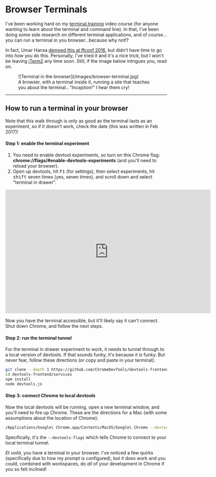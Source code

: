 # Browser Terminals

I've been working hard on my [terminal.training](https://terminal.training) video course (for anyone wanting to learn about the terminal and command line). In that, I've been doing some side research on different terminal applications, and of course…you can run a terminal in you browser…because why not!?

<!--more-->

In fact, Umar Hansa [demoed this at ffconf 2016](https://2016.ffconf.org/#optimise-your-web-development-workflow), but didn't have time to go into *how* you do this. Personally, I've tried it and it's a nice trick, but I won't be leaving [iTerm2](https://www.iterm2.com/) any time soon. Still, if the image below intrigues you, read on.

<figure>
![Terminal in the browser](/images/browser-terminal.jpg)
<figcaption>A browser, with a terminal inside it, running a site that teaches you about the terminal…<em>"Inception!"</em> I hear them cry!</figcaption>
</figure>

---

## How to run a terminal in your browser

Note that this walk through is only as good as the terminal lasts as an experiment, so if it doesn't work, check the date (this was written in Feb 2017)!

#### Step 1: enable the terminal experiment

1. You need to enable devtool experiments, so turn on this Chrome flag: **chrome://flags/#enable-devtools-experiments** (and you'll need to reload your browser).
2. Open up devtools, hit <kbd>F1</kbd> (for settings), then select experiments, hit <kbd>shift</kbd> seven times (yes, seven times), and scroll down and select "terminal in drawer".

<iframe src="https://player.vimeo.com/video/202374083" width="640" height="385" frameborder="0" webkitallowfullscreen mozallowfullscreen allowfullscreen></iframe>

Now you have the terminal accessible, but it'll likely say it can't connect. Shut down Chrome, and follow the next steps.

#### Step 2: run the terminal tunnel

For the terminal in drawer experiment to work, it needs to tunnel through to a local version of devtools. If that sounds funky, it's because *it is* funky. But never fear, follow these directions (or copy and paste in your terminal):

```bash
git clone --depth 1 https://github.com/ChromeDevTools/devtools-frontend.git
cd devtools-frontend/services
npm install
node devtools.js
```

#### Step 3: connect Chrome to local devtools

Now the local devtools will be running, open a new terminal window, and you'll need to fire up Chrome. These are the directions for a Mac (with some assumptions about the location of Chrome):

```bash
/Applications/Google\ Chrome.app/Contents/MacOS/Google\ Chrome --devtools-flags='service-backend=ws://localhost:9022/endpoint'
```

Specifically, it's the `--devtools-flags` which tells Chrome to connect to your local terminal tunnel.

_Et voilà_, you have a terminal in your browser. I've noticed a few quirks (specifically due to how my prompt is configured), but it does work and you could, combined with workspaces, do _all_ of your development in Chrome if you so felt inclined!
